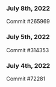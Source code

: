 ### July 8th, 2022

Commit #265969

### July 5th, 2022

Commit #314353


### July 4th, 2022

Commit #72281
